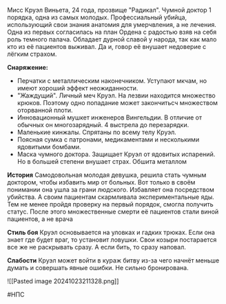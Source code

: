 Мисс Круэл Виньета, 24 года, прозвище "Радикал". Чумной доктор 1 порядка, одна из самых молодых. Профессиальный убийца, использующий свои знания анатомия для умерчвления, а не лечения.
Одна из первых согласилась на план Ордена с радостью взяв на себя роль темного палача.
Обладает дурной славой у народа, так как мало кто из её пациентов выживал. Да и, говор её внушает недоверие с лёгким страхом.

**Снаряжение:**
- Перчатки с металлическим наконечником. Уступают мкчам, но имеют хороший эффект неожиданности.
- "Жаждущий". Личный меч Круэл. На лезвии находится множество крюков. Поэтому одно попадание может закончитьсч множеством оторванной плоти.
- Инновационный мушкет инженеров Вингельдии. В отличие от обычных он многозарядный. 4 выстрела до перезарядки.
- Маленькие кинжалы. Спрятаны по всему телу Круэл.
- Поясная сумка с патронами, медикаментами и несколькими ядовитыми бомбами.
- Маска чумного доктора. Защищает Круэл от ядовитых испарений. Но в большей степени внушает страх. Обшита металлом

**История**
Самодовольная молодая девушка, решила стать чумным доктором, чтобы избавить мир от больных. Вот только в своём понимании она ушла за грани людского. Избавляет она посредством убийства. А своим пациентам скармливала экспериментальные яды. Тем не менее пройдя проверку на первый порядок, смогла получить статус. После этого множественные смерти её пациентов стали виной пациентов, а не врача

**Стиль боя**
Круэл основывается на уловках и гадких трюках. Если она знает где будет враг, то установит ловушки. Свои козыри постарается все же не раскрывать сразу. А если бить, то сразу наповал.

**Слабости**
Круэл может войти в кураж битву из-за чего начнёт меньше думать и совершать явные ошибки. Не сильно бронирована.




![[Pasted image 20241023211328.png]]

#НПС 